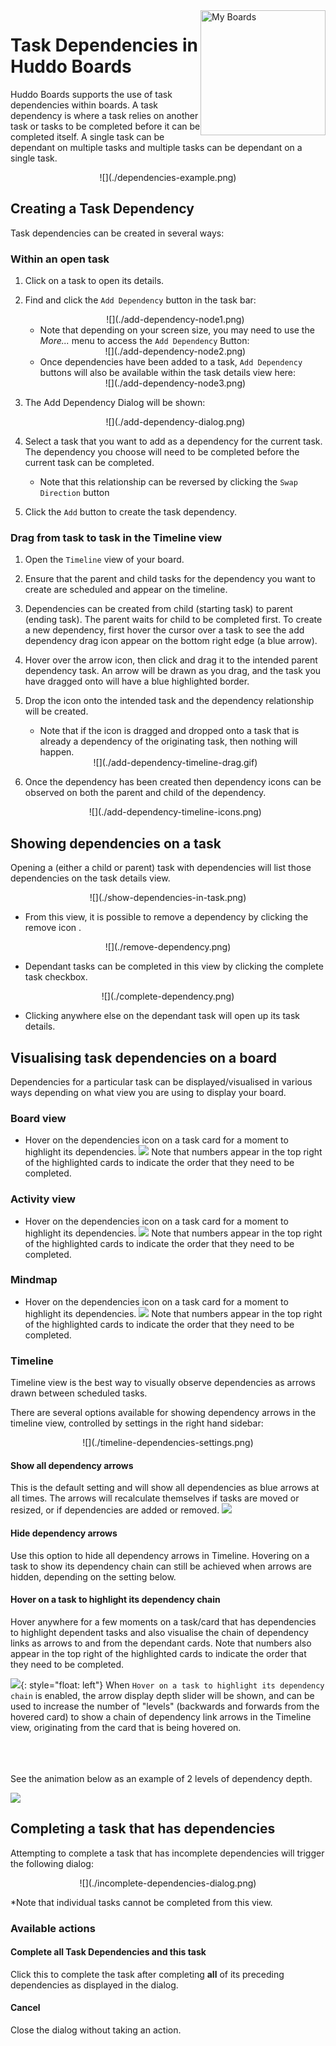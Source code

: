 <img style="float: right" src="/assets/images/boards-logo.jpg" width="200" alt="My Boards" />

# Task Dependencies in Huddo Boards

Huddo Boards supports the use of task dependencies within boards. A task dependency is where a task relies on another task or tasks to be completed before it can be completed itself.
A single task can be dependant on multiple tasks and multiple tasks can be dependant on a single task.

<center>![](./dependencies-example.png)</center>

## Creating a Task Dependency
Task dependencies can be created in several ways:

### Within an open task
1. Click on a task to open its details.
2. Find and click the `Add Dependency` button in the task bar:

    <center>![](./add-dependency-node1.png)</center>
    
    - Note that depending on your screen size, you may need to use the *More...* menu to access the `Add Dependency` Button:

    <center>![](./add-dependency-node2.png)</center>

    - Once dependencies have been added to a task, `Add Dependency` buttons will also be available within the task details view here:

    <center>![](./add-dependency-node3.png)</center>


3. The Add Dependency Dialog will be shown:

    <center>![](./add-dependency-dialog.png)</center>

4. Select a task that you want to add as a dependency for the current task. The dependency you choose will need to be completed before the current task can be completed. 
    - Note that this relationship can be reversed by clicking the `Swap Direction` button 
5. Click the `Add` button to create the task dependency.

### Drag from task to task in the Timeline view


1. Open the `Timeline` view of your board.
2. Ensure that the parent and child tasks for the dependency you want to create are scheduled and appear on the timeline.
3. Dependencies can be created from child (starting task) to parent (ending task). The parent waits for child to be completed first. To create a new dependency, first hover the cursor over a task to see the add dependency drag icon appear on the bottom right edge (a blue arrow).
4. Hover over the arrow icon, then click and drag it to the intended parent dependency task. An arrow will be drawn as you drag, and the task you have dragged onto will have a blue highlighted border.
5. Drop the icon onto the intended task and the dependency relationship will be created.
    - Note that if the icon is dragged and dropped onto a task that is already a dependency of the originating task, then nothing will happen.

    <center>![](./add-dependency-timeline-drag.gif)</center>
6. Once the dependency has been created then dependency icons can be observed on both the parent and child of the dependency.

    <center>![](./add-dependency-timeline-icons.png)</center>



## Showing dependencies on a task

Opening a (either a child or parent) task with dependencies will list those dependencies on the task details view.

<center>![](./show-dependencies-in-task.png)</center>

- From this view, it is possible to remove a dependency by clicking the remove icon .

<center>![](./remove-dependency.png)</center>

- Dependant tasks can be completed in this view by clicking the complete task checkbox.

<center>![](./complete-dependency.png)</center>

- Clicking anywhere else on the dependant task will open up its task details.

## Visualising task dependencies on a board
Dependencies for a particular task can be displayed/visualised in various ways depending on what view you are using to display your board.

### Board view
- Hover on the dependencies icon on a task card for a moment to highlight its dependencies.
![](./show-dependencies-kanban.gif)
Note that numbers appear in the top right of the highlighted cards to indicate the order that they need to be completed. 

### Activity view
- Hover on the dependencies icon on a task card for a moment to highlight its dependencies.
![](./show-dependencies-activity.gif)
Note that numbers appear in the top right of the highlighted cards to indicate the order that they need to be completed. 

### Mindmap
- Hover on the dependencies icon on a task card for a moment to highlight its dependencies.
![](./show-dependencies-mindmap.gif)
Note that numbers appear in the top right of the highlighted cards to indicate the order that they need to be completed. 

### Timeline
Timeline view is the best way to visually observe dependencies as arrows drawn between scheduled tasks. 

There are several options available for showing dependency arrows in the timeline view, controlled by settings in the right hand sidebar:

<center>![](./timeline-dependencies-settings.png)</center>

#### Show all dependency arrows
This is the default setting and will show all dependencies as blue arrows at all times. The arrows will recalculate themselves if tasks are moved or resized, or if dependencies are added or removed.
![](./timeline-dependencies-show-all.png)

#### Hide dependency arrows
Use this option to hide all dependency arrows in Timeline. Hovering on a task to show its dependency chain can still be achieved when arrows are hidden, depending on the setting below.

#### Hover on a task to highlight its dependency chain
Hover anywhere for a few moments on a task/card that has dependencies to highlight dependent tasks and also visualise the chain of dependency links as arrows to and from the dependant cards. Note that numbers also appear in the top right of the highlighted cards to indicate the order that they need to be completed. 

![](./timeline-show-dependencies-checkbox.png){: style="float: left"} When `Hover on a task to highlight its dependency chain` is enabled, the arrow display depth slider will be shown, and can be used to increase the number of "levels" (backwards and forwards from the hovered card) to show a chain of dependency link arrows in the Timeline view, originating from the card that is being hovered on. 

<br/><br/><br/>
See the animation below as an example of 2 levels of dependency depth.

![](./show-dependencies-timeline-hover.gif)


## Completing a task that has dependencies
Attempting to complete a task that has incomplete dependencies will trigger the following dialog:
<center>![](./incomplete-dependencies-dialog.png)</center>

*Note that individual tasks cannot be completed from this view.

### Available actions
#### Complete all Task Dependencies and this task
Click this to complete the task after completing **all** of its preceding dependencies as displayed in the dialog.

#### Cancel
Close the dialog without taking an action.
